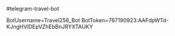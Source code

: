 #telegram-travel-bot

BotUsername=Travel256_Bot
BotToken=767190923:AAFdpWTd-KJngHVlDEpVZhEbBnJRYXTAUKY
